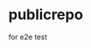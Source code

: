 # publicrepo
for e2e test




























































































































































































































































































































































































































































































































































































































































































































































































































































































































































































































































































































































































































































































































































































































































































